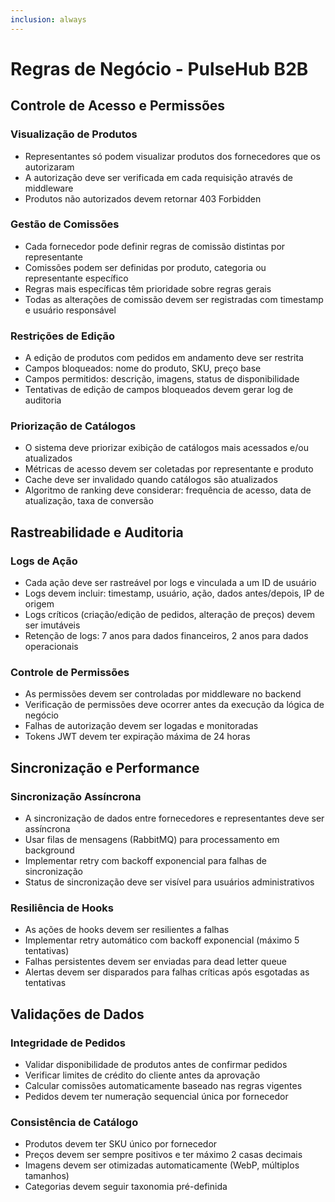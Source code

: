 ```yaml
---
inclusion: always
---
```


# Regras de Negócio - PulseHub B2B

## Controle de Acesso e Permissões

### Visualização de Produtos
- Representantes só podem visualizar produtos dos fornecedores que os autorizaram
- A autorização deve ser verificada em cada requisição através de middleware
- Produtos não autorizados devem retornar 403 Forbidden

### Gestão de Comissões
- Cada fornecedor pode definir regras de comissão distintas por representante
- Comissões podem ser definidas por produto, categoria ou representante específico
- Regras mais específicas têm prioridade sobre regras gerais
- Todas as alterações de comissão devem ser registradas com timestamp e usuário responsável

### Restrições de Edição
- A edição de produtos com pedidos em andamento deve ser restrita
- Campos bloqueados: nome do produto, SKU, preço base
- Campos permitidos: descrição, imagens, status de disponibilidade
- Tentativas de edição de campos bloqueados devem gerar log de auditoria

### Priorização de Catálogos
- O sistema deve priorizar exibição de catálogos mais acessados e/ou atualizados
- Métricas de acesso devem ser coletadas por representante e produto
- Cache deve ser invalidado quando catálogos são atualizados
- Algoritmo de ranking deve considerar: frequência de acesso, data de atualização, taxa de conversão

## Rastreabilidade e Auditoria

### Logs de Ação
- Cada ação deve ser rastreável por logs e vinculada a um ID de usuário
- Logs devem incluir: timestamp, usuário, ação, dados antes/depois, IP de origem
- Logs críticos (criação/edição de pedidos, alteração de preços) devem ser imutáveis
- Retenção de logs: 7 anos para dados financeiros, 2 anos para dados operacionais

### Controle de Permissões
- As permissões devem ser controladas por middleware no backend
- Verificação de permissões deve ocorrer antes da execução da lógica de negócio
- Falhas de autorização devem ser logadas e monitoradas
- Tokens JWT devem ter expiração máxima de 24 horas

## Sincronização e Performance

### Sincronização Assíncrona
- A sincronização de dados entre fornecedores e representantes deve ser assíncrona
- Usar filas de mensagens (RabbitMQ) para processamento em background
- Implementar retry com backoff exponencial para falhas de sincronização
- Status de sincronização deve ser visível para usuários administrativos

### Resiliência de Hooks
- As ações de hooks devem ser resilientes a falhas
- Implementar retry automático com backoff exponencial (máximo 5 tentativas)
- Falhas persistentes devem ser enviadas para dead letter queue
- Alertas devem ser disparados para falhas críticas após esgotadas as tentativas

## Validações de Dados

### Integridade de Pedidos
- Validar disponibilidade de produtos antes de confirmar pedidos
- Verificar limites de crédito do cliente antes da aprovação
- Calcular comissões automaticamente baseado nas regras vigentes
- Pedidos devem ter numeração sequencial única por fornecedor

### Consistência de Catálogo
- Produtos devem ter SKU único por fornecedor
- Preços devem ser sempre positivos e ter máximo 2 casas decimais
- Imagens devem ser otimizadas automaticamente (WebP, múltiplos tamanhos)
- Categorias devem seguir taxonomia pré-definida
